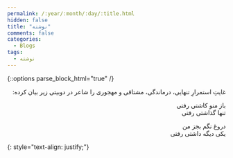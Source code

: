 ```yaml
---
permalink: /:year/:month/:day/:title.html
hidden: false
title: "نوشته"
comments: false
categories:
  - Blogs
tags:
  - نوشته
---
```


{::options parse_block_html="true" /}
<div dir='rtl' align='right'>
غایتِ استمرارِ تنهایی، درماندگی، مشتاقی و مهجوری را شاعر در دوبیتی زیر بیان کرده:

باز منو کاشتی رفتی<br>
تنها گذاشتی رفتی

دروغ نگم بجز من<br>
یکی دیگه داشتی رفتی
</div>
{: style="text-align: justify;"}